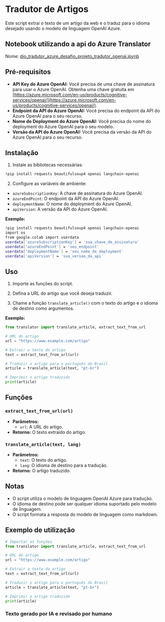 # Tradutor de Artigos

Este script extrai o texto de um artigo da web e o traduz para o idioma desejado usando o modelo de linguagem OpenAI Azure.

## Notebook utilizando a api do Azure Translator

Nome: [dio_tradutor_azure_desafio_projeto_tradutor_openai.ipynb](dio_tradutor_azure_desafio_projeto_tradutor_openai.ipynb) 

## Pré-requisitos

* **API Key do Azure OpenAI:** Você precisa de uma chave de assinatura para usar o Azure OpenAI. Obtenha uma chave gratuita em [https://azure.microsoft.com/en-us/products/cognitive-services/openai/](https://azure.microsoft.com/en-us/products/cognitive-services/openai/).
* **Endpoint da API do Azure OpenAI:** Você precisa do endpoint da API do Azure OpenAI para o seu recurso.
* **Nome do Deployment do Azure OpenAI:** Você precisa do nome do deployment do Azure OpenAI para o seu modelo.
* **Versão da API do Azure OpenAI:** Você precisa da versão da API do Azure OpenAI para o seu recurso.

## Instalação

1. Instale as bibliotecas necessárias:
```bash
!pip install requests beautifulsoup4 openai langchain-openai
```

2. Configure as variáveis de ambiente:
* `azureSubscriptionKey`: A chave de assinatura do Azure OpenAI.
* `azureEndPoint`: O endpoint da API do Azure OpenAI.
* `deploymentName`: O nome do deployment do Azure OpenAI.
* `apiVersion`: A versão da API do Azure OpenAI.

**Exemplo:**
```bash
!pip install requests beautifulsoup4 openai langchain-openai
import os
from google.colab import userdata
userdata['azureSubscriptionKey'] = 'sua_chave_de_assinatura'
userdata['azureEndPoint'] = 'seu_endpoint'
userdata['deploymentName'] = 'seu_nome_de_deployment'
userdata['apiVersion'] = 'sua_versao_da_api'
```

## Uso

1. Importe as funções do script.

2. Defina a URL do artigo que você deseja traduzir.

3. Chame a função `translate_article()` com o texto do artigo e o idioma de destino como argumentos.

**Exemplo:**
```python
from translator import translate_article, extract_text_from_url

# URL do artigo
url = "https://www.example.com/artigo"

# Extrair o texto do artigo
text = extract_text_from_url(url)

# Traduzir o artigo para o português do Brasil
article = translate_article(text, "pt-br")

# Imprimir o artigo traduzido
print(article)
```

## Funções

### `extract_text_from_url(url)`

* **Parâmetros:**
    * `url`: A URL do artigo.
* **Retorno:** O texto extraído do artigo.

### `translate_article(text, lang)`

* **Parâmetros:**
    * `text`: O texto do artigo.
    * `lang`: O idioma de destino para a tradução.
* **Retorno:** O artigo traduzido.

## Notas

* O script utiliza o modelo de linguagem OpenAI Azure para tradução.
* O idioma de destino pode ser qualquer idioma suportado pelo modelo de linguagem.
* O script formata a resposta do modelo de linguagem como markdown.

## Exemplo de utilização

```python
# Importar as funções
from translator import translate_article, extract_text_from_url

# URL do artigo
url = "https://www.example.com/artigo"

# Extrair o texto do artigo
text = extract_text_from_url(url)

# Traduzir o artigo para o português do Brasil
article = translate_article(text, "pt-br")

# Imprimir o artigo traduzido
print(article)
```

### Texto gerado por IA e revisado por humano
